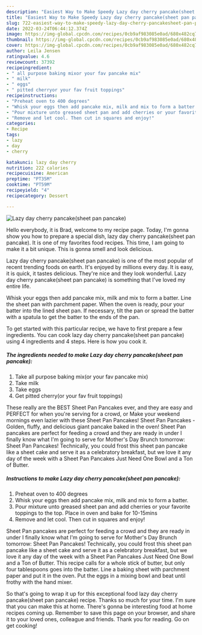 ```yaml
---
description: "Easiest Way to Make Speedy Lazy day cherry pancake(sheet pan pancake)"
title: "Easiest Way to Make Speedy Lazy day cherry pancake(sheet pan pancake)"
slug: 722-easiest-way-to-make-speedy-lazy-day-cherry-pancakesheet-pan-pancake
date: 2022-03-24T06:44:12.374Z
image: https://img-global.cpcdn.com/recipes/0cb9af983085e0ad/680x482cq70/lazy-day-cherry-pancakesheet-pan-pancake-recipe-main-photo.jpg
thumbnail: https://img-global.cpcdn.com/recipes/0cb9af983085e0ad/680x482cq70/lazy-day-cherry-pancakesheet-pan-pancake-recipe-main-photo.jpg
cover: https://img-global.cpcdn.com/recipes/0cb9af983085e0ad/680x482cq70/lazy-day-cherry-pancakesheet-pan-pancake-recipe-main-photo.jpg
author: Leila Jensen
ratingvalue: 4.6
reviewcount: 37392
recipeingredient:
- " all purpose baking mixor your fav pancake mix"
- " milk"
- " eggs"
- " pitted cherryor your fav fruit toppings"
recipeinstructions:
- "Preheat oven to 400 degrees"
- "Whisk your eggs then add pancake mix, milk and mix to form a batter."
- "Pour mixture unto greased sheet pan and add cherries or your favorite toppings to the top. Place in oven and bake for 10-15mins"
- "Remove and let cool. Then cut in squares and enjoy!"
categories:
- Recipe
tags:
- lazy
- day
- cherry

katakunci: lazy day cherry 
nutrition: 222 calories
recipecuisine: American
preptime: "PT35M"
cooktime: "PT59M"
recipeyield: "4"
recipecategory: Dessert

---
```



![Lazy day cherry pancake(sheet pan pancake)](https://img-global.cpcdn.com/recipes/0cb9af983085e0ad/680x482cq70/lazy-day-cherry-pancakesheet-pan-pancake-recipe-main-photo.jpg)

Hello everybody, it is Brad, welcome to my recipe page. Today, I'm gonna show you how to prepare a special dish, lazy day cherry pancake(sheet pan pancake). It is one of my favorites food recipes. This time, I am going to make it a bit unique. This is gonna smell and look delicious.

Lazy day cherry pancake(sheet pan pancake) is one of the most popular of recent trending foods on earth. It's enjoyed by millions every day. It is easy, it is quick, it tastes delicious. They're nice and they look wonderful. Lazy day cherry pancake(sheet pan pancake) is something that I've loved my entire life.

Whisk your eggs then add pancake mix, milk and mix to form a batter. Line the sheet pan with parchment paper. When the oven is ready, pour your batter into the lined sheet pan. If necessary, tilt the pan or spread the batter with a spatula to get the batter to the ends of the pan.


To get started with this particular recipe, we have to first prepare a few ingredients. You can cook lazy day cherry pancake(sheet pan pancake) using 4 ingredients and 4 steps. Here is how you cook it.

<!--inarticleads1-->

##### The ingredients needed to make Lazy day cherry pancake(sheet pan pancake):

1. Take  all purpose baking mix(or your fav pancake mix)
1. Take  milk
1. Take  eggs
1. Get  pitted cherry(or your fav fruit toppings)


These really are the BEST Sheet Pan Pancakes ever, and they are easy and PERFECT for when you&#39;re serving for a crowd, or Make your weekend mornings even lazier with these Sheet Pan Pancakes! Sheet Pan Pancakes - Golden, fluffy, and delicious giant pancake baked in the oven! Sheet Pan pancakes are perfect for feeding a crowd and they are ready in under I finally know what I&#39;m going to serve for Mother&#39;s Day Brunch tomorrow: Sheet Pan Pancakes! Technically, you could frost this sheet pan pancake like a sheet cake and serve it as a celebratory breakfast, but we love it any day of the week with a Sheet Pan Pancakes Just Need One Bowl and a Ton of Butter. 

<!--inarticleads2-->

##### Instructions to make Lazy day cherry pancake(sheet pan pancake):

1. Preheat oven to 400 degrees
1. Whisk your eggs then add pancake mix, milk and mix to form a batter.
1. Pour mixture unto greased sheet pan and add cherries or your favorite toppings to the top. Place in oven and bake for 10-15mins
1. Remove and let cool. Then cut in squares and enjoy!


Sheet Pan pancakes are perfect for feeding a crowd and they are ready in under I finally know what I&#39;m going to serve for Mother&#39;s Day Brunch tomorrow: Sheet Pan Pancakes! Technically, you could frost this sheet pan pancake like a sheet cake and serve it as a celebratory breakfast, but we love it any day of the week with a Sheet Pan Pancakes Just Need One Bowl and a Ton of Butter. This recipe calls for a whole stick of butter, but only four tablespoons goes into the batter. Line a baking sheet with parchment paper and put it in the oven. Put the eggs in a mixing bowl and beat until frothy with the hand mixer. 

So that's going to wrap it up for this exceptional food lazy day cherry pancake(sheet pan pancake) recipe. Thanks so much for your time. I'm sure that you can make this at home. There's gonna be interesting food at home recipes coming up. Remember to save this page on your browser, and share it to your loved ones, colleague and friends. Thank you for reading. Go on get cooking!
